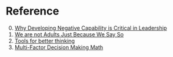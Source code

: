 # Reference

0. [Why Developing Negative Capability is Critical in Leadership](https://www.leadingsapiens.com/developing-negative-capability-leadership/)
0. [We are not Adults Just Because We Say So](http://misc-stuff.terraaeon.com/articles/adults.html)
0. [Tools for better thinking](https://untools.co/)
0. [Multi-Factor Decision Making Math](https://criticalfallibilism.com/multi-factor-decision-making-math/)

